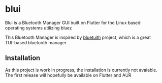 # blui

Blui is a Bluetooth Manager GUI built on Flutter for the Linux based operating systems utilizing bluez

This Bluetooth Manager is inspired by [bluetuith](https://github.com/darkhz/bluetuith) project, which is a great TUI-based bluetooth manager

## Installation

As this project is work in progress, the installation is currently not avaiable. The first release will hopefully be available on Flutter and AUR
